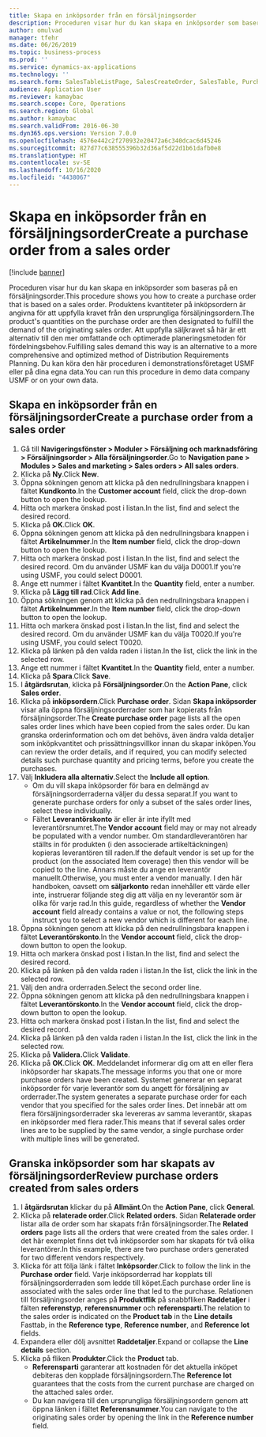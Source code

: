 ```yaml
---
title: Skapa en inköpsorder från en försäljningsorder
description: Proceduren visar hur du kan skapa en inköpsorder som baseras på en försäljningsorder.
author: omulvad
manager: tfehr
ms.date: 06/26/2019
ms.topic: business-process
ms.prod: ''
ms.service: dynamics-ax-applications
ms.technology: ''
ms.search.form: SalesTableListPage, SalesCreateOrder, SalesTable, PurchCreateFromSalesOrder, VendAccountItemLookup, SalesTableReferences, PurchTable, PurchTablePart
audience: Application User
ms.reviewer: kamaybac
ms.search.scope: Core, Operations
ms.search.region: Global
ms.author: kamaybac
ms.search.validFrom: 2016-06-30
ms.dyn365.ops.version: Version 7.0.0
ms.openlocfilehash: 4576e442c2f270932e20472a6c340dcac6d45246
ms.sourcegitcommit: 827d77c638555396b32d36af5d22d1b61dafb0e8
ms.translationtype: HT
ms.contentlocale: sv-SE
ms.lasthandoff: 10/16/2020
ms.locfileid: "4438067"
---
```

# <a name="create-a-purchase-order-from-a-sales-order"></a><span data-ttu-id="3f3fd-103">Skapa en inköpsorder från en försäljningsorder</span><span class="sxs-lookup"><span data-stu-id="3f3fd-103">Create a purchase order from a sales order</span></span>

[!include [banner](../../includes/banner.md)]

<span data-ttu-id="3f3fd-104">Proceduren visar hur du kan skapa en inköpsorder som baseras på en försäljningsorder.</span><span class="sxs-lookup"><span data-stu-id="3f3fd-104">This procedure shows you how to create a purchase order that is based on a sales order.</span></span> <span data-ttu-id="3f3fd-105">Produktens kvantiteter på inköpsordern är angivna för att uppfylla kravet från den ursprungliga försäljningsordern.</span><span class="sxs-lookup"><span data-stu-id="3f3fd-105">The product's quantities on the purchase order are then designated to fulfill the demand of the originating sales order.</span></span> <span data-ttu-id="3f3fd-106">Att uppfylla säljkravet så här är ett alternativ till den mer omfattande och optimerade planeringsmetoden för fördelningsbehov.</span><span class="sxs-lookup"><span data-stu-id="3f3fd-106">Fulfilling sales demand this way is an alternative to a more comprehensive and optimized method of Distribution Requirements Planning.</span></span> <span data-ttu-id="3f3fd-107">Du kan köra den här proceduren i demonstrationsföretaget USMF eller på dina egna data.</span><span class="sxs-lookup"><span data-stu-id="3f3fd-107">You can run this procedure in demo data company USMF or on your own data.</span></span>


## <a name="create-a-purchase-order-from-a-sales-order"></a><span data-ttu-id="3f3fd-108">Skapa en inköpsorder från en försäljningsorder</span><span class="sxs-lookup"><span data-stu-id="3f3fd-108">Create a purchase order from a sales order</span></span>
1. <span data-ttu-id="3f3fd-109">Gå till **Navigeringsfönster > Moduler > Försäljning och marknadsföring > Försäljningsorder > Alla försäljningsorder**.</span><span class="sxs-lookup"><span data-stu-id="3f3fd-109">Go to **Navigation pane > Modules > Sales and marketing > Sales orders > All sales orders**.</span></span>
2. <span data-ttu-id="3f3fd-110">Klicka på **Ny**.</span><span class="sxs-lookup"><span data-stu-id="3f3fd-110">Click **New**.</span></span>
3. <span data-ttu-id="3f3fd-111">Öppna sökningen genom att klicka på den nedrullningsbara knappen i fältet **Kundkonto**.</span><span class="sxs-lookup"><span data-stu-id="3f3fd-111">In the **Customer account** field, click the drop-down button to open the lookup.</span></span>
4. <span data-ttu-id="3f3fd-112">Hitta och markera önskad post i listan.</span><span class="sxs-lookup"><span data-stu-id="3f3fd-112">In the list, find and select the desired record.</span></span>
5. <span data-ttu-id="3f3fd-113">Klicka på **OK**.</span><span class="sxs-lookup"><span data-stu-id="3f3fd-113">Click **OK**.</span></span>
6. <span data-ttu-id="3f3fd-114">Öppna sökningen genom att klicka på den nedrullningsbara knappen i fältet **Artikelnummer**.</span><span class="sxs-lookup"><span data-stu-id="3f3fd-114">In the **Item number** field, click the drop-down button to open the lookup.</span></span>
7. <span data-ttu-id="3f3fd-115">Hitta och markera önskad post i listan.</span><span class="sxs-lookup"><span data-stu-id="3f3fd-115">In the list, find and select the desired record.</span></span> <span data-ttu-id="3f3fd-116">Om du använder USMF kan du välja D0001.</span><span class="sxs-lookup"><span data-stu-id="3f3fd-116">If you're using USMF, you could select D0001.</span></span>  
8. <span data-ttu-id="3f3fd-117">Ange ett nummer i fältet **Kvantitet**.</span><span class="sxs-lookup"><span data-stu-id="3f3fd-117">In the **Quantity** field, enter a number.</span></span>
9. <span data-ttu-id="3f3fd-118">Klicka på **Lägg till rad**.</span><span class="sxs-lookup"><span data-stu-id="3f3fd-118">Click **Add line**.</span></span>
10. <span data-ttu-id="3f3fd-119">Öppna sökningen genom att klicka på den nedrullningsbara knappen i fältet **Artikelnummer**.</span><span class="sxs-lookup"><span data-stu-id="3f3fd-119">In the **Item number** field, click the drop-down button to open the lookup.</span></span>
11. <span data-ttu-id="3f3fd-120">Hitta och markera önskad post i listan.</span><span class="sxs-lookup"><span data-stu-id="3f3fd-120">In the list, find and select the desired record.</span></span> <span data-ttu-id="3f3fd-121">Om du använder USMF kan du välja T0020.</span><span class="sxs-lookup"><span data-stu-id="3f3fd-121">If you're using USMF, you could select T0020.</span></span>  
12. <span data-ttu-id="3f3fd-122">Klicka på länken på den valda raden i listan.</span><span class="sxs-lookup"><span data-stu-id="3f3fd-122">In the list, click the link in the selected row.</span></span>
13. <span data-ttu-id="3f3fd-123">Ange ett nummer i fältet **Kvantitet**.</span><span class="sxs-lookup"><span data-stu-id="3f3fd-123">In the **Quantity** field, enter a number.</span></span>
14. <span data-ttu-id="3f3fd-124">Klicka på **Spara**.</span><span class="sxs-lookup"><span data-stu-id="3f3fd-124">Click **Save**.</span></span>
15. <span data-ttu-id="3f3fd-125">I **åtgärdsrutan**, klicka på **Försäljningsorder**.</span><span class="sxs-lookup"><span data-stu-id="3f3fd-125">On the **Action Pane**, click **Sales order**.</span></span>
16. <span data-ttu-id="3f3fd-126">Klicka på **inköpsordern**.</span><span class="sxs-lookup"><span data-stu-id="3f3fd-126">Click **Purchase order**.</span></span> <span data-ttu-id="3f3fd-127">Sidan **Skapa inköpsorder** visar alla öppna försäljningsorderrader som har kopierats från försäljningsorder.</span><span class="sxs-lookup"><span data-stu-id="3f3fd-127">The **Create purchase order** page lists all the open sales order lines which have been copied from the sales order.</span></span> <span data-ttu-id="3f3fd-128">Du kan granska orderinformation och om det behövs, även ändra valda detaljer som inköpkvantitet och prissättningsvillkor innan du skapar inköpen.</span><span class="sxs-lookup"><span data-stu-id="3f3fd-128">You can review the order details, and if required, you can modify selected details such purchase quantity and pricing terms, before you create the purchases.</span></span> 
17. <span data-ttu-id="3f3fd-129">Välj **Inkludera alla alternativ**.</span><span class="sxs-lookup"><span data-stu-id="3f3fd-129">Select the **Include all option**.</span></span>
    - <span data-ttu-id="3f3fd-130">Om du vill skapa inköpsorder för bara en delmängd av försäljningsorderraderna väljer du dessa separat.</span><span class="sxs-lookup"><span data-stu-id="3f3fd-130">If you want to generate purchase orders for only a subset of the sales order lines, select these individually.</span></span>  
    - <span data-ttu-id="3f3fd-131">Fältet **Leverantörskonto** är eller är inte ifyllt med leverantörsnumret.</span><span class="sxs-lookup"><span data-stu-id="3f3fd-131">The **Vendor account** field may or may not already be populated with a vendor number.</span></span> <span data-ttu-id="3f3fd-132">Om standardleverantören har ställts in för produkten (i den associerade artikeltäckningen) kopieras leverantören till raden.</span><span class="sxs-lookup"><span data-stu-id="3f3fd-132">If the default vendor is set up for the product (on the associated Item coverage) then this vendor will be copied  to the line.</span></span> <span data-ttu-id="3f3fd-133">Annars måste du ange en leverantör manuellt.</span><span class="sxs-lookup"><span data-stu-id="3f3fd-133">Otherwise, you must enter a vendor manually.</span></span>  <span data-ttu-id="3f3fd-134">I den här handboken, oavsett om **säljarkonto** redan innehåller ett värde eller inte, instruerar följande steg dig att välja en ny leverantör som är olika för varje rad.</span><span class="sxs-lookup"><span data-stu-id="3f3fd-134">In this guide, regardless of whether the **Vendor account** field already contains a value or not, the following steps instruct you to select a new vendor which is different for each line.</span></span>  
18. <span data-ttu-id="3f3fd-135">Öppna sökningen genom att klicka på den nedrullningsbara knappen i fältet **Leverantörskonto**.</span><span class="sxs-lookup"><span data-stu-id="3f3fd-135">In the **Vendor account** field, click the drop-down button to open the lookup.</span></span>
19. <span data-ttu-id="3f3fd-136">Hitta och markera önskad post i listan.</span><span class="sxs-lookup"><span data-stu-id="3f3fd-136">In the list, find and select the desired record.</span></span>
20. <span data-ttu-id="3f3fd-137">Klicka på länken på den valda raden i listan.</span><span class="sxs-lookup"><span data-stu-id="3f3fd-137">In the list, click the link in the selected row.</span></span>
21. <span data-ttu-id="3f3fd-138">Välj den andra orderraden.</span><span class="sxs-lookup"><span data-stu-id="3f3fd-138">Select the second order line.</span></span>
22. <span data-ttu-id="3f3fd-139">Öppna sökningen genom att klicka på den nedrullningsbara knappen i fältet **Leverantörskonto**.</span><span class="sxs-lookup"><span data-stu-id="3f3fd-139">In the **Vendor account** field, click the drop-down button to open the lookup.</span></span>
23. <span data-ttu-id="3f3fd-140">Hitta och markera önskad post i listan.</span><span class="sxs-lookup"><span data-stu-id="3f3fd-140">In the list, find and select the desired record.</span></span>
24. <span data-ttu-id="3f3fd-141">Klicka på länken på den valda raden i listan.</span><span class="sxs-lookup"><span data-stu-id="3f3fd-141">In the list, click the link in the selected row.</span></span>
25. <span data-ttu-id="3f3fd-142">Klicka på **Validera.**</span><span class="sxs-lookup"><span data-stu-id="3f3fd-142">Click **Validate**.</span></span>
26. <span data-ttu-id="3f3fd-143">Klicka på **OK**.</span><span class="sxs-lookup"><span data-stu-id="3f3fd-143">Click **OK**.</span></span> <span data-ttu-id="3f3fd-144">Meddelandet informerar dig om att en eller flera inköpsorder har skapats.</span><span class="sxs-lookup"><span data-stu-id="3f3fd-144">The message informs you that one or more purchase orders have been created.</span></span> <span data-ttu-id="3f3fd-145">Systemet genererar en separat inköpsorder för varje leverantör som du angett för försäljning av orderrader.</span><span class="sxs-lookup"><span data-stu-id="3f3fd-145">The system generates a separate purchase order for each vendor that you specified for the sales order lines.</span></span> <span data-ttu-id="3f3fd-146">Det innebär att om flera försäljningsorderrader ska levereras av samma leverantör, skapas en inköpsorder med flera rader.</span><span class="sxs-lookup"><span data-stu-id="3f3fd-146">This means that if several sales order lines are to be supplied by the same vendor, a single purchase order with multiple lines will be generated.</span></span>  

## <a name="review-purchase-orders-created-from-sales-orders"></a><span data-ttu-id="3f3fd-147">Granska inköpsorder som har skapats av försäljningsorder</span><span class="sxs-lookup"><span data-stu-id="3f3fd-147">Review purchase orders created from sales orders</span></span>
1. <span data-ttu-id="3f3fd-148">I **åtgärdsrutan** klickar du på **Allmänt**.</span><span class="sxs-lookup"><span data-stu-id="3f3fd-148">On the **Action Pane**, click **General**.</span></span>
2. <span data-ttu-id="3f3fd-149">Klicka på **relaterade order**.</span><span class="sxs-lookup"><span data-stu-id="3f3fd-149">Click **Related orders**.</span></span> <span data-ttu-id="3f3fd-150">Sidan **Relaterade order** listar alla de order som har skapats från försäljningsorder.</span><span class="sxs-lookup"><span data-stu-id="3f3fd-150">The **Related orders** page lists all the orders that were created from the sales order.</span></span> <span data-ttu-id="3f3fd-151">I det här exemplet finns det två inköpsorder som har skapats för två olika leverantörer.</span><span class="sxs-lookup"><span data-stu-id="3f3fd-151">In this example, there are two purchase orders generated for two different vendors respectively.</span></span> 
3. <span data-ttu-id="3f3fd-152">Klicka för att följa länk i fältet **Inköpsorder**.</span><span class="sxs-lookup"><span data-stu-id="3f3fd-152">Click to follow the link in the **Purchase order** field.</span></span> <span data-ttu-id="3f3fd-153">Varje inköpsorderrad har kopplats till försäljningsorderraden som ledde till köpet.</span><span class="sxs-lookup"><span data-stu-id="3f3fd-153">Each purchase order line is associated with the sales order line that led to the purchase.</span></span> <span data-ttu-id="3f3fd-154">Relationen till försäljningsorder anges på **Produktflik** på snabbfliken **Raddetaljer** i fälten **referenstyp**, **referensnummer** och **referensparti**.</span><span class="sxs-lookup"><span data-stu-id="3f3fd-154">The relation to the sales order is indicated on the **Product tab** in the **Line details** Fasttab, in the **Reference type**, **Reference number**, and **Reference lot** fields.</span></span>  
4. <span data-ttu-id="3f3fd-155">Expandera eller dölj avsnittet **Raddetaljer**.</span><span class="sxs-lookup"><span data-stu-id="3f3fd-155">Expand or collapse the **Line details** section.</span></span>
5. <span data-ttu-id="3f3fd-156">Klicka på fliken **Produkter**.</span><span class="sxs-lookup"><span data-stu-id="3f3fd-156">Click the **Product** tab.</span></span>
    - <span data-ttu-id="3f3fd-157">**Referensparti** garanterar att kostnaden för det aktuella inköpet debiteras den kopplade försäljningsordern.</span><span class="sxs-lookup"><span data-stu-id="3f3fd-157">The **Reference lot** guarantees that the costs from the current purchase are charged on the attached sales order.</span></span>  
    - <span data-ttu-id="3f3fd-158">Du kan navigera till den ursprungliga försäljningsordern genom att öppna länken i fältet **Referensnummer**.</span><span class="sxs-lookup"><span data-stu-id="3f3fd-158">You can navigate to the originating sales order by opening the link in the **Reference number** field.</span></span>  

